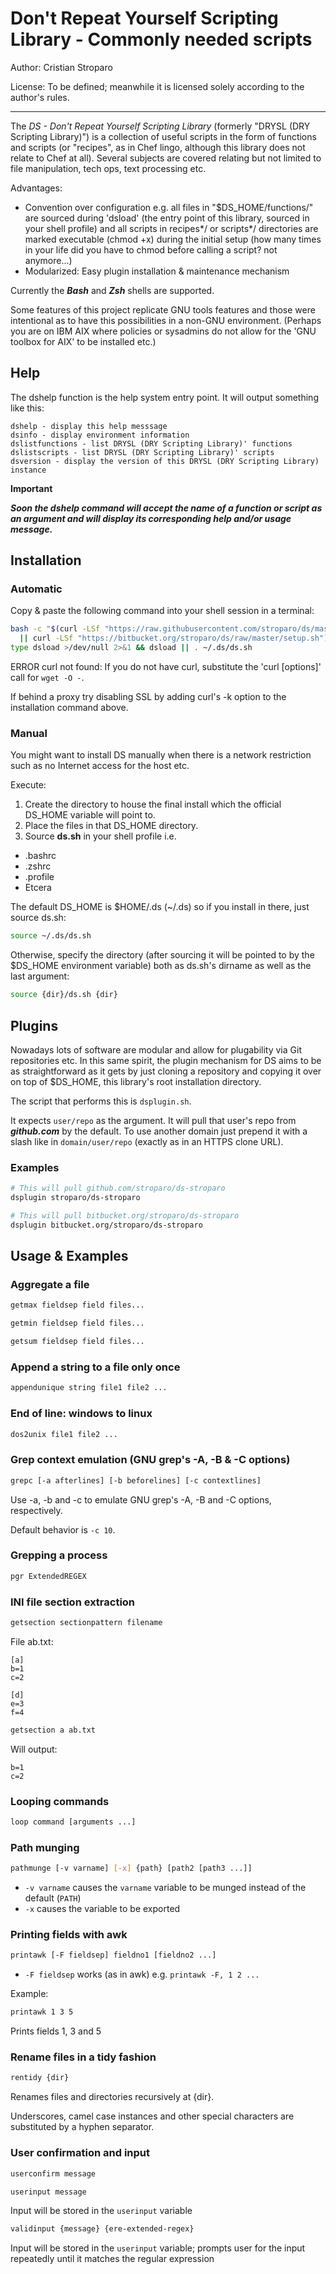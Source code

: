 Don't Repeat Yourself Scripting Library - Commonly needed scripts
======================================

Author: Cristian Stroparo

License: To be defined; meanwhile it is licensed solely according to the author's rules.

---

The _DS - Don't Repeat Yourself Scripting Library_ (formerly "DRYSL (DRY Scripting Library)") is a collection of useful scripts in the form of functions and scripts (or "recipes", as in Chef lingo, although this library does not relate to Chef at all). Several subjects are covered relating but not limited to file manipulation, tech ops, text processing etc.

Advantages:

* Convention over configuration e.g. all files in "$DS_HOME/functions/" are sourced during 'dsload' (the entry point of this library, sourced in your shell profile) and all scripts in recipes\*/ or scripts\*/ directories are marked executable (chmod +x) during the initial setup (how many times in your life did you have to chmod before calling a script? not anymore...)
* Modularized: Easy plugin installation & maintenance mechanism

Currently the ___Bash___ and ___Zsh___ shells are supported.

Some features of this project replicate GNU tools features and those were intentional as to have this possibilities in a non-GNU environment. (Perhaps you are on IBM AIX where policies or sysadmins do not allow for the 'GNU toolbox for AIX' to be installed etc.)

Help
----

The dshelp function is the help system entry point. It will output something like this:

```
dshelp - display this help messsage
dsinfo - display environment information
dslistfunctions - list DRYSL (DRY Scripting Library)' functions
dslistscripts - list DRYSL (DRY Scripting Library)' scripts
dsversion - display the version of this DRYSL (DRY Scripting Library) instance
```

__Important__

___Soon the dshelp command will accept the name of a function or script as an argument and will display its corresponding help and/or usage message.___

Installation
------------

### Automatic

Copy & paste the following command into your shell session in a terminal:

```bash
bash -c "$(curl -LSf "https://raw.githubusercontent.com/stroparo/ds/master/setup.sh" \
  || curl -LSf "https://bitbucket.org/stroparo/ds/raw/master/setup.sh")"
type dsload >/dev/null 2>&1 && dsload || . ~/.ds/ds.sh
```

ERROR curl not found: If you do not have curl, substitute the 'curl [options]' call for ```wget -O -```.

If behind a proxy try disabling SSL by adding curl's -k option to the installation command above.

### Manual

You might want to install DS manually when there is a network restriction such as no Internet access for the host etc.

Execute:

1. Create the directory to house the final install which the official DS_HOME variable will point to.
2. Place the files in that DS_HOME directory.
3. Source **ds.sh** in your shell profile i.e.

* .bashrc
* .zshrc
* .profile
* Etcera

The default DS_HOME is $HOME/.ds (~/.ds) so if you install in there, just source ds.sh:

```bash
source ~/.ds/ds.sh
```

Otherwise, specify the directory (after sourcing it will be pointed to by the $DS_HOME environment variable) both as ds.sh's dirname as well as the last argument:

```bash
source {dir}/ds.sh {dir}
```

Plugins
-------

Nowadays lots of software are modular and allow for plugability via Git repositories etc. In this same spirit, the plugin mechanism for DS aims to be as straightforward as it gets by just cloning a repository and copying it over on top of $DS_HOME, this library's root installation directory.

The script that performs this is ```dsplugin.sh```.

It expects ```user/repo``` as the argument. It will pull that user's repo from ___github.com___ by the default. To use another domain just prepend it with a slash like in ```domain/user/repo``` (exactly as in an HTTPS clone URL).

### Examples

```bash
# This will pull github.com/stroparo/ds-stroparo
dsplugin stroparo/ds-stroparo

# This will pull bitbucket.org/stroparo/ds-stroparo
dsplugin bitbucket.org/stroparo/ds-stroparo
```

Usage & Examples
----------------

### Aggregate a file

```bash
getmax fieldsep field files...
```

```bash
getmin fieldsep field files...
```

```bash
getsum fieldsep field files...
```

### Append a string to a file only once

```bash
appendunique string file1 file2 ...
```

### End of line: windows to linux

```bash
dos2unix file1 file2 ...
```

### Grep context emulation (GNU grep's -A, -B & -C options)

```bash
grepc [-a afterlines] [-b beforelines] [-c contextlines]
```

Use -a, -b and -c to emulate GNU grep's -A, -B and -C options, respectively.

Default behavior is ```-c 10```.

### Grepping a process

```bash
pgr ExtendedREGEX
```

### INI file section extraction

```bash
getsection sectionpattern filename
```

File ab.txt:

```
[a]
b=1
c=2

[d]
e=3
f=4
```

```bash
getsection a ab.txt
```

Will output:

```
b=1
c=2
```

### Looping commands

```bash
loop command [arguments ...]
```

### Path munging

```bash
pathmunge [-v varname] [-x] {path} [path2 [path3 ...]]
```

* ```-v varname``` causes the ```varname``` variable to be munged instead of the default (```PATH```)
* ```-x``` causes the variable to be exported

### Printing fields with awk

```bash
printawk [-F fieldsep] fieldno1 [fieldno2 ...]
```

* ```-F fieldsep``` works (as in awk) e.g. ```printawk -F, 1 2 ...```

Example:

```bash
printawk 1 3 5
```

Prints fields 1, 3 and 5

### Rename files in a tidy fashion

```bash
rentidy {dir}
```

Renames files and directories recursively at {dir}.

Underscores, camel case instances and other special characters are substituted by a hyphen separator.

### User confirmation and input

```bash
userconfirm message
```

```bash
userinput message
```

Input will be stored in the ```userinput``` variable

```bash
validinput {message} {ere-extended-regex}
```

Input will be stored in the ```userinput``` variable; prompts user for the input repeatedly until it matches the regular expression

